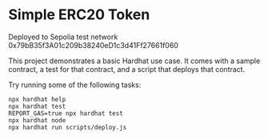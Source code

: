 # Simple ERC20 Token

Deployed to Sepolia test network
0x79bB35f3A01c209b38240eD1c3d41Ff27661f060

This project demonstrates a basic Hardhat use case. It comes with a sample contract, a test for that contract, and a script that deploys that contract.

Try running some of the following tasks:

```shell
npx hardhat help
npx hardhat test
REPORT_GAS=true npx hardhat test
npx hardhat node
npx hardhat run scripts/deploy.js
```
